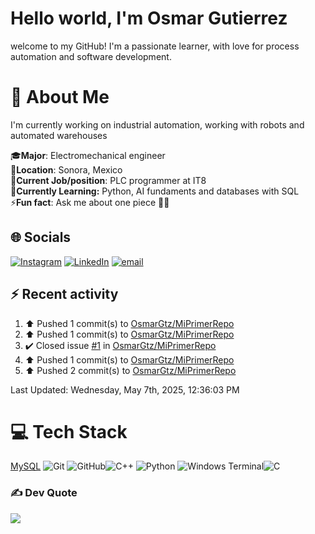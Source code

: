 # Hello world, I'm Osmar Gutierrez

welcome to my GitHub! I'm a passionate learner, with love for process automation and software development.

# 💫 About Me

I'm currently working on industrial automation, working with robots and automated warehouses

🎓**Major**: Electromechanical engineer<br>
📍**Location**: Sonora, Mexico<br>
💼**Current Job/position**: PLC programmer at IT8<br>
🌱**Currently Learning:** Python, AI fundaments and databases with SQL<br>
⚡**Fun fact**: Ask me about one piece 🏴‍☠️

## 🌐 Socials

[![Instagram](https://img.shields.io/badge/Instagram-%23E4405F.svg?logo=Instagram&logoColor=white)](https://instagram.com/osmar_bto) [![LinkedIn](https://img.shields.io/badge/LinkedIn-%230077B5.svg?logo=linkedin&logoColor=white)](https://linkedin.com/in/osmar-gutiérrez-botello) [![email](https://img.shields.io/badge/Email-D14836?logo=gmail&logoColor=white)](mailto:osmar.gtz.botello@gmail.com)

## ⚡ Recent activity
<!--RECENT_ACTIVITY:start-->
1. ⬆️ Pushed 1 commit(s) to [OsmarGtz/MiPrimerRepo](https://github.com/OsmarGtz/MiPrimerRepo)<br>
2. ⬆️ Pushed 1 commit(s) to [OsmarGtz/MiPrimerRepo](https://github.com/OsmarGtz/MiPrimerRepo)<br>
3. ✔️ Closed issue [#1](https://github.com/OsmarGtz/MiPrimerRepo/issues/1) in [OsmarGtz/MiPrimerRepo](https://github.com/OsmarGtz/MiPrimerRepo)<br>
4. ⬆️ Pushed 1 commit(s) to [OsmarGtz/MiPrimerRepo](https://github.com/OsmarGtz/MiPrimerRepo)<br>
5. ⬆️ Pushed 2 commit(s) to [OsmarGtz/MiPrimerRepo](https://github.com/OsmarGtz/MiPrimerRepo)<br>
<!--RECENT_ACTIVITY:end-->
<!--RECENT_ACTIVITY:last_update-->
Last Updated: Wednesday, May 7th, 2025, 12:36:03 PM
<!--RECENT_ACTIVITY:last_update_end-->

# 💻 Tech Stack
[MySQL](https://img.shields.io/badge/mysql-4479A1.svg?style=for-the-badge&logo=mysql&logoColor=white)
![Git](https://img.shields.io/badge/git-%23F05033.svg?style=for-the-badge&logo=git&logoColor=white) ![GitHub](https://img.shields.io/badge/github-%23121011.svg?style=for-the-badge&logo=github&logoColor=white)![C++](https://img.shields.io/badge/c++-%2300599C.svg?style=for-the-badge&logo=c%2B%2B&logoColor=white) ![Python](https://img.shields.io/badge/python-3670A0?style=for-the-badge&logo=python&logoColor=ffdd54) ![Windows Terminal](https://img.shields.io/badge/Windows%20Terminal-%234D4D4D.svg?style=for-the-badge&logo=windows-terminal&logoColor=white)![C](https://img.shields.io/badge/c-%2300599C.svg?style=for-the-badge&logo=c&logoColor=white)

### ✍️ Dev Quote

![](https://quotes-github-readme.vercel.app/api?type=horizontal&theme=radical)
